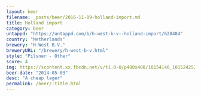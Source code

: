 ```yaml
---
layout: beer
filename: _posts/beer/2016-11-09-holland-import.md
title: Holland import
category: beer
untappd: "https://untappd.com/b/h-west-b-v--holland-import/628484"
country: "Netherlands"
brewery: "H-West B.V."
breweryURL: "/brewery/h-west-b-v.html"
style: "Pilsner - Other"
score: 4
img: https://scontent.xx.fbcdn.net/v/t1.0-0/p480x480/10154146_10152425240233745_4967152943053850733_n.jpg?oh=9cb0bf829d498b3314ee3771581aaab4&oe=5AE13860
beer-date: "2014-05-03"
desc: "A cheap lager"
permalink: /beer/:title.html
---
```

